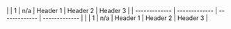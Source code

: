 | | 1 | n/a | Header 1 | Header 2 | Header 3 |
| ------------- | ------------- | ------------- | ------------- |
| | 1 | n/a | Header 1 | Header 2 | Header 3 |